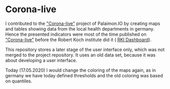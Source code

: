 # Corona-live

I contributed to the ["Corona-live"](https://corona-live.de/) project of Palaimon.IO by creating maps and tables showing data from the local health departments in germany. 
Hence the presented indicators were most of the time published on ["Corona-live"](https://corona-live.de/) before the Robert Koch institute did it ( [RKI Dashboard](https://experience.arcgis.com/experience/478220a4c454480e823b17327b2bf1d4/page/page_1/)).

This repository stores a later stage of the user interface only, which was not merged to the project repository. It uses an old data set, because it was about developing a user interface.

Today (17.05.2020) I would change the coloring of the maps again, as in germany we have today defined thresholds and the old coloring was based on quantiles.


